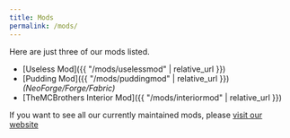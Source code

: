 ```yaml
---
title: Mods
permalink: /mods/
---
```


Here are just three of our mods listed.

* [Useless Mod]({{ "/mods/uselessmod" | relative_url }})
* [Pudding Mod]({{ "/mods/puddingmod" | relative_url }}) *(NeoForge/Forge/Fabric)*
* [TheMCBrothers Interior Mod]({{ "/mods/interiormod" | relative_url }})

If you want to see all our currently maintained mods, please [visit our website](https://themcbrothers.net/mods)